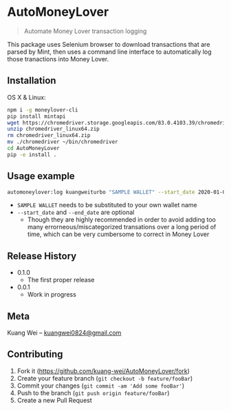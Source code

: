 # AutoMoneyLover
> Automate Money Lover transaction logging

This package uses Selenium browser to download transactions that are parsed by Mint, then uses a command line interface to automatically log those tranactions into Money Lover.

## Installation

OS X & Linux:

```sh
npm i -g moneylover-cli
pip install mintapi
wget https://chromedriver.storage.googleapis.com/83.0.4103.39/chromedriver_linux64.zip
unzip chromedriver_linux64.zip
rm chromedriver_linux64.zip
mv ./chromedriver ~/bin/chromedriver
cd AutoMoneyLover
pip -e install .
```

## Usage example

```sh
automoneylover:log kuangweiturbo "SAMPLE WALLET" --start_date 2020-01-01 --end_date 2020-01-15
```
* `SAMPLE WALLET` needs to be substituted to your own wallet name
* `--start_date` and `--end_date` are optional
    * Though they are highly recommended in order to avoid adding too many errorneous/miscategorized transations over a long period of time, which can be very cumbersome to correct in Money Lover

## Release History
* 0.1.0
    * The first proper release
* 0.0.1
    * Work in progress

## Meta

Kuang Wei – kuangwei0824@gmail.com

## Contributing

1. Fork it (<https://github.com/kuang-wei/AutoMoneyLover/fork>)
2. Create your feature branch (`git checkout -b feature/fooBar`)
3. Commit your changes (`git commit -am 'Add some fooBar'`)
4. Push to the branch (`git push origin feature/fooBar`)
5. Create a new Pull Request

<!-- Markdown link & img dfn's -->
[npm-image]: https://img.shields.io/npm/v/datadog-metrics.svg?style=flat-square
[npm-url]: https://npmjs.org/package/datadog-metrics
[npm-downloads]: https://img.shields.io/npm/dm/datadog-metrics.svg?style=flat-square
[travis-image]: https://img.shields.io/travis/dbader/node-datadog-metrics/master.svg?style=flat-square
[travis-url]: https://travis-ci.org/dbader/node-datadog-metrics
[wiki]: https://github.com/yourname/yourproject/wiki